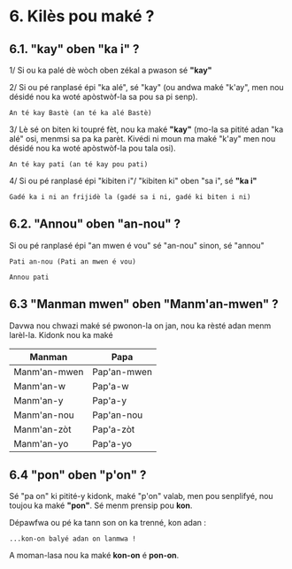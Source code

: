 # 6. Kilès pou maké ?

## 6.1. "kay" oben "ka i" ?

1/ Si ou ka palé dè wòch oben zékal a pwason sé **"kay"**

2/ Si ou pé ranplasé épi "ka alé", sé "kay" (ou andwa maké "k'ay", men nou désidé nou ka woté apòstwòf-la sa pou sa pi senp).  
```
An té kay Bastè (an té ka alé Bastè)
```

3/ Lè sé on biten ki toupré fèt, nou ka maké **"kay"** (mo-la sa pitité adan "ka alé" osi, menmsi sa pa ka parèt. Kivédi ni moun ma maké "k'ay" men nou désidé nou ka woté apòstwòf-la pou tala osi).

```
An té kay pati (an té kay pou pati)
```



4/ Si ou pé ranplasé épi "kibiten i"/ "kibiten ki" oben "sa i", sé **"ka i"**
```
Gadé ka i ni an frijidè la (gadé sa i ni, gadé ki biten i ni)
```



## 6.2.	"Annou" oben "an-nou" ?

Si ou pé ranplasé épi "an mwen é vou" sé "an-nou" sinon, sé "annou"

```
Pati an-nou (Pati an mwen é vou)
```

```
Annou pati
```

## 6.3 "Manman mwen" oben "Manm'an-mwen" ?

Davwa nou chwazi maké sé pwonon-la on jan, nou ka rèsté adan menm larèl-la. Kidonk nou ka maké

| Manman          | Papa        |
|-----------------|-------------|
| Manm'an-mwen    | Pap'an-mwen |
| Manm'an-w       | Pap'a-w     |
| Manm'an-y       | Pap'a-y     |
| Manm'an-nou     | Pap'an-nou  |
| Manm'an-zòt     | Pap'a-zòt   |
| Manm'an-yo      | Pap'a-yo    |

## 6.4 "pon" oben "p'on" ?

Sé "pa on" ki pitité-y kidonk, maké "p'on" valab, men pou senplifyé, nou toujou ka maké **"pon"**. Sé menm prensip pou **kon**.

Dépawfwa ou pé ka tann son on ka trenné, kon adan :

```
...kon-on balyé adan on lanmwa !
```

A moman-lasa nou ka maké **kon-on** é **pon-on**.


